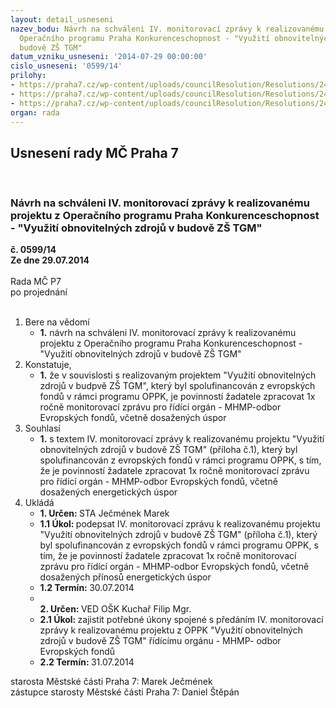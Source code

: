 ```yaml
---
layout: detail_usneseni
nazev_bodu: Návrh na schváleni IV. monitorovací zprávy k realizovanému projektu z
  Operačního programu Praha Konkurenceschopnost - "Využití obnovitelných zdrojů v
  budově ZŠ TGM"
datum_vzniku_usneseni: '2014-07-29 00:00:00'
cislo_usneseni: '0599/14'
prilohy:
- https://praha7.cz/wp-content/uploads/councilResolution/Resolutions/24782/36-14-mzoup_04.doc
- https://praha7.cz/wp-content/uploads/councilResolution/Resolutions/24782/36-14-usnes._zm%c4%8dp7-%c3%ba%c4%8dast_v_oppk.doc
- https://praha7.cz/wp-content/uploads/councilResolution/Resolutions/24782/36-14-p%c5%99._zpr%c3%a1va_ea.doc
organ: rada
---
```

<div id="ucUsn_pList" class="usn">
	<span><h2>Usnesení rady MČ Praha 7 </h2>
<br></span><div class="standBody">
<span><h3>Návrh na schváleni IV. monitorovací zprávy k realizovanému projektu z Operačního programu Praha Konkurenceschopnost - "Využití obnovitelných zdrojů v budově ZŠ TGM"</h3></span><div class="center">
		<strong>č. 0599/14</strong><br>
	</div>
<div class="center">
		<strong>Ze dne 29.07.2014</strong><br><br>
	</div>Rada MČ P7<br> po projednání<br><br><ol>
<li>Bere na vědomí<ul><li>
<strong>1.</strong> návrh na schváleni IV. monitorovací zprávy k realizovanému projektu z Operačního programu Praha Konkurenceschopnost - "Využití obnovitelných zdrojů v budově ZŠ TGM"</li></ul>
</li>
<li>Konstatuje,<ul><li>
<strong>1.</strong> že v souvislosti s realizovaným projektem "Využití obnovitelných zdrojů v budpvě ZŠ TGM", který byl spolufinancován z evropských fondů v rámci programu OPPK, je povinností žadatele zpracovat 1x ročně monitorovací zprávu pro řídící orgán - MHMP-odbor Evropských fondů, včetně dosažených úspor</li></ul>
</li>
<li>Souhlasí<ul><li>
<strong>1.</strong> s textem IV. monitorovací zprávy k realizovanému projektu "Využití obnovitelných zdrojů v budově ZŠ TGM" (příloha č.1), který byl spolufinancován z evropských fondů v rámci programu OPPK, s tím, že je povinností žadatele zpracovat 1x ročně monitorovací zprávu pro řídící orgán - MHMP-odbor Evropských fondů, včetně dosažených energetických úspor</li></ul>
</li>
<li>Ukládá<ul>
<li>
<strong>1. Určen: </strong>STA Ječmének Marek</li>
<li>
<strong>1.1 Úkol: </strong>podepsat IV. monitorovací zprávu k realizovanému projektu "Využití obnovitelných zdrojů v budově ZŠ TGM" (příloha č.1), který byl spolufinancován z evropských fondů v rámci programu OPPK, s tím, že je povinností žadatele zpracovat 1x ročně monitorovací zprávu pro řídící orgán - MHMP-odbor Evropských fondů, včetně dosažených přínosů energetických úspor</li>
<li>
<strong>1.2 Termín: </strong>30.07.2014</li>
<li>
<strong><br>2. Určen: </strong>VED OŠK Kuchař Filip Mgr.</li>
<li>
<strong>2.1 Úkol: </strong>zajistit potřebné úkony spojené s předáním IV. monitorovací zprávy k realizovanému projektu z OPPK "Využití obnovitelných zdrojů v budově ZŠ TGM"  řídícímu orgánu - MHMP- odbor Evropských fondů</li>
<li>
<strong>2.2 Termín: </strong>31.07.2014</li>
</ul>
</li>
</ol>starosta Městské části Praha 7: Marek Ječmének<br>zástupce starosty Městské části Praha 7: Daniel Štěpán 
</div>
</div>